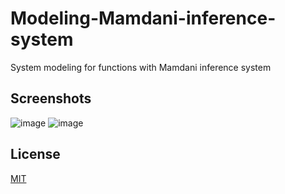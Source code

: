 # Modeling-Mamdani-inference-system
System modeling for functions with Mamdani inference system

## Screenshots
![image](https://user-images.githubusercontent.com/20955005/172021884-7406b0a5-29be-4a58-9c2e-84ca34231b7d.png)
![image](https://user-images.githubusercontent.com/20955005/172021891-70198428-1b15-4e51-98bd-827bb1e2b070.png)

## License
[MIT](https://choosealicense.com/licenses/mit/)
